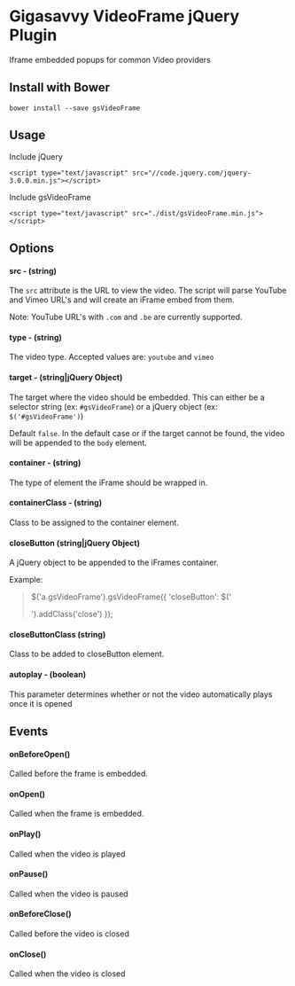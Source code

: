 # Gigasavvy VideoFrame jQuery Plugin
Iframe embedded popups for common Video providers

## Install with Bower

```bower install --save gsVideoFrame```



## Usage

Include jQuery

```<script type="text/javascript" src="//code.jquery.com/jquery-3.0.0.min.js"></script>```

Include gsVideoFrame

```<script type="text/javascript" src="./dist/gsVideoFrame.min.js"></script>```



## Options

#### src - (string)
The `src` attribute is the URL to view the video. The script will parse YouTube and Vimeo URL's and will create an iFrame embed from them.

Note: YouTube URL's with `.com` and `.be` are currently supported.

#### type - (string)
The video type. Accepted values are: `youtube` and `vimeo`

#### target - (string|jQuery Object)
The target where the video should be embedded. This can either be a selector string (ex: `#gsVideoFrame`) or a jQuery object (ex: `$('#gsVideoFrame')`)

Default `false`. In the default case or if the target cannot be found, the video will be appended to the `body` element.

#### container - (string)
The type of element the iFrame should be wrapped in.

#### containerClass - (string)
Class to be assigned to the container element.

#### closeButton (string|jQuery Object)
A jQuery object to be appended to the iFrames container.

Example:
> $('a.gsVideoFrame').gsVideoFrame({
>     'closeButton': $('<div />').addClass('close')
> });

#### closeButtonClass (string)
Class to be added to closeButton element.

#### autoplay - (boolean)
This parameter determines whether or not the video automatically plays once it is opened



## Events

#### onBeforeOpen()
Called before the frame is embedded.

#### onOpen()
Called when the frame is embedded.

#### onPlay()
Called when the video is played

#### onPause()
Called when the video is paused

#### onBeforeClose()
Called before the video is closed

#### onClose()
Called when the video is closed
